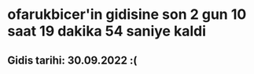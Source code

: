 # ofarukbicer'in gidisine son 2 gun 10 saat 19 dakika 54 saniye kaldi

## Gidis tarihi: 30.09.2022 :(